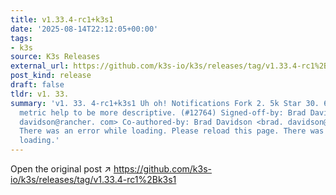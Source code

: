 ```yaml
---
title: v1.33.4-rc1+k3s1
date: '2025-08-14T22:12:05+00:00'
tags:
- k3s
source: K3s Releases
external_url: https://github.com/k3s-io/k3s/releases/tag/v1.33.4-rc1%2Bk3s1
post_kind: release
draft: false
tldr: v1. 33.
summary: 'v1. 33. 4-rc1+k3s1 Uh oh! Notifications Fork 2. 5k Star 30. 6k 148243c Update
  metric help to be more descriptive. (#12764) Signed-off-by: Brad Davidson <brad.
  davidson@rancher. com> Co-authored-by: Brad Davidson <brad. davidson@rancher. com>
  There was an error while loading. Please reload this page. There was an error while
  loading.'
---
```

Open the original post ↗ https://github.com/k3s-io/k3s/releases/tag/v1.33.4-rc1%2Bk3s1
